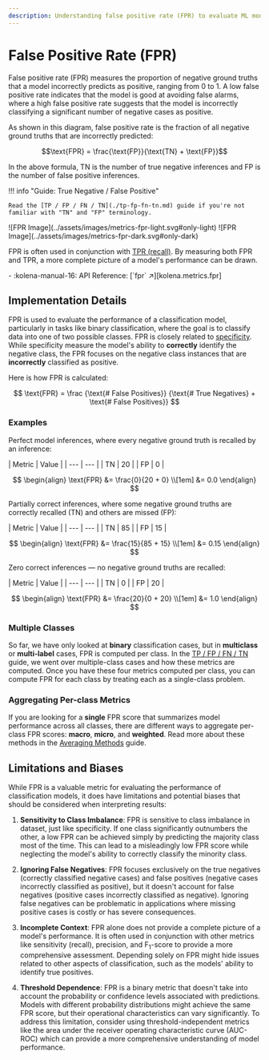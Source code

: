 ```yaml
---
description: Understanding false positive rate (FPR) to evaluate ML model performance
---
```



# False Positive Rate (FPR)

<div class="grid" markdown>
<div markdown>
False positive rate (FPR) measures the proportion of negative ground truths that a
model incorrectly predicts as positive, ranging from 0 to 1. A low false positive rate indicates that the model is
good at avoiding false alarms, where a high false positive rate suggests that the model is incorrectly classifying a
significant number of negative cases as positive.

As shown in this diagram, false positive rate is the fraction of all negative ground truths that are incorrectly predicted:

$$\text{FPR} = \frac{\text{FP}}{\text{TN} + \text{FP}}$$

In the above formula, $\text{TN}$ is the number of true negative inferences and $\text{FP}$ is the number of false
positive inferences.

!!! info "Guide: True Negative / False Positive"

    Read the [TP / FP / FN / TN](./tp-fp-fn-tn.md) guide if you're not familiar with "TN" and "FP" terminology.

</div>
![FPR Image](../assets/images/metrics-fpr-light.svg#only-light)
![FPR Image](../assets/images/metrics-fpr-dark.svg#only-dark)
</div>

FPR is often used in conjunction with [TPR (recall)](./recall.md). By measuring both FPR and TPR, a more complete picture
of a model's performance can be drawn.

<div class="grid cards" markdown>
- :kolena-manual-16: API Reference: [`fpr` ↗][kolena.metrics.fpr]
</div>

## Implementation Details

FPR is used to evaluate the performance of a classification model, particularly in tasks like binary
classification, where the goal is to classify data into one of two possible classes. FPR is closely related to
[specificity](./specificity.md). While specificity measure the model's ability to **correctly** identify the negative
class, the FPR focuses on the negative class instances that are **incorrectly** classified as positive.

Here is how FPR is calculated:

$$
\text{FPR} = \frac {\text{# False Positives}} {\text{# True Negatives} + \text{# False Positives}}
$$

### Examples

Perfect model inferences, where every negative ground truth is recalled by an inference:

<div class="grid" markdown>
| Metric | Value |
| --- | --- |
| TN | 20 |
| FP | 0 |

$$
\begin{align}
\text{FPR} &= \frac{0}{20 + 0} \\[1em]
&= 0.0
\end{align}
$$
</div>

Partially correct inferences, where some negative ground truths are correctly recalled (TN) and others are missed (FP):

<div class="grid" markdown>
| Metric | Value |
| --- | --- |
| TN | 85 |
| FP | 15 |

$$
\begin{align}
\text{FPR} &= \frac{15}{85 + 15} \\[1em]
&= 0.15
\end{align}
$$
</div>

Zero correct inferences — no negative ground truths are recalled:

<div class="grid" markdown>
| Metric | Value |
| --- | --- |
| TN | 0 |
| FP | 20 |

$$
\begin{align}
\text{FPR} &= \frac{20}{0 + 20} \\[1em]
&= 1.0
\end{align}
$$
</div>

### Multiple Classes

So far, we have only looked at **binary** classification cases, but in **multiclass** or **multi-label** cases,
FPR is computed per class. In the [TP / FP / FN / TN](./tp-fp-fn-tn.md) guide,
we went over multiple-class cases and how these metrics are computed. Once you have these four metrics computed per
class, you can compute FPR for each class by treating each as a single-class problem.

### Aggregating Per-class Metrics

If you are looking for a **single** FPR score that summarizes model performance across all classes, there are
different ways to aggregate per-class FPR scores: **macro**, **micro**, and **weighted**. Read more about these
methods in the [Averaging Methods](./averaging-methods.md) guide.

## Limitations and Biases

While FPR is a valuable metric for evaluating the performance of classification models, it does have limitations
and potential biases that should be considered when interpreting results:

1. **Sensitivity to Class Imbalance**: FPR is sensitive to class imbalance in dataset, just like specificity. If one
class significantly outnumbers the other, a low FPR can be achieved simply by predicting the majority class most of the
time. This can lead to a misleadingly low FPR score while neglecting the model's ability to correctly classify the
minority class.

2. **Ignoring False Negatives**: FPR focuses exclusively on the true negatives (correctly classified negative cases)
and false positives (negative cases incorrectly classified as positive), but it doesn't account for false negatives
(positive cases incorrectly classified as negative). Ignoring false negatives can be problematic in applications where
missing positive cases is costly or has severe consequences.

3. **Incomplete Context**: FPR alone does not provide a complete picture of a model's performance. It is often
used in conjunction with other metrics like sensitivity (recall), precision, and F<sub>1</sub>-score to provide a more
comprehensive assessment. Depending solely on FPR might hide issues related to other aspects of classification,
such as the models' ability to identify true positives.

4. **Threshold Dependence**: FPR is a binary metric that doesn't take into account the probability or confidence levels
associated with predictions. Models with different probability distributions might achieve the same FPR score, but
their operational characteristics can vary significantly. To address this limitation, consider using
threshold-independent metrics like the area under the receiver operating characteristic curve (AUC-ROC)
which can provide a more comprehensive understanding of model performance.
